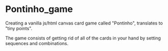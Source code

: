 # Pontinho_game

Creating a vanilla js/html canvas card game called "Pontinho", translates to "tiny points".

The game consists of getting rid of all of the cards in your hand by setting sequences and combinations.
